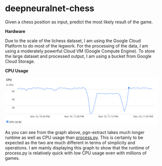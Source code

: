 # deepneuralnet-chess
Given a chess position as input, predict the most likely result of the game.

**Hardware**

Due to the scale of the lichess dataset, I am using the Google Cloud Platform to do most of the legwork. For the processing of the data, I am using a moderately powerful Cloud VM (Google Compute Engine). To store the large dataset and processed output, I am using a bucket from Google Cloud Storage.

**CPU Usage**

![cpu-usage graph](cpu-usage.png)

As you can see from the graph above, pgn-extract takes much longer runtime as well as CPU usage than [process.py](deepneuralnet/process.py). This is certainly to be expected as the two are much different in terms of simplicity and operations. I am mainly displaying this graph to show that the runtime of process.py is relatively quick with low CPU usage even with millions of games. 

